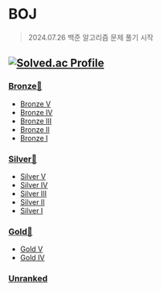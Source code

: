 # BOJ

> 2024.07.26 백준 알고리즘 문제 풀기 시작

[![Solved.ac Profile](http://mazassumnida.wtf/api/v2/generate_badge?boj=howl126)](https://solved.ac/howl126)
---
### [Bronze🥉](https://github.com/HyunjunYoo/BOJ/tree/main/%EB%B0%B1%EC%A4%80/Bronze)
 - [Bronze V](https://github.com/HyunjunYoo/BOJ/tree/main/%EB%B0%B1%EC%A4%80/Bronze)
 - [Bronze IV](https://github.com/HyunjunYoo/BOJ/tree/main/%EB%B0%B1%EC%A4%80/Bronze)
 - [Bronze III](https://github.com/HyunjunYoo/BOJ/tree/main/%EB%B0%B1%EC%A4%80/Bronze)
 - [Bronze II](https://github.com/HyunjunYoo/BOJ/tree/main/%EB%B0%B1%EC%A4%80/Bronze)
 - [Bronze I](https://github.com/HyunjunYoo/BOJ/tree/main/%EB%B0%B1%EC%A4%80/Bronze)

### [Silver🥈](https://github.com/HyunjunYoo/BJA)
 - [Silver V](https://github.com/HyunjunYoo/BOJ/tree/main/%EB%B0%B1%EC%A4%80/Silver)
 - [Silver IV](https://github.com/HyunjunYoo/BOJ/tree/main/%EB%B0%B1%EC%A4%80/Silver)
 - [Silver III](https://github.com/HyunjunYoo/BOJ/tree/main/%EB%B0%B1%EC%A4%80/Silver)
 - [Silver II](https://github.com/HyunjunYoo/BOJ/tree/main/%EB%B0%B1%EC%A4%80/Silver)
 - [Silver I](https://github.com/HyunjunYoo/BOJ/tree/main/%EB%B0%B1%EC%A4%80/Silver)

### [Gold🥇](https://github.com/HyunjunYoo/BJA)
 - [Gold V](https://github.com/HyunjunYoo/BJA/tree/main/%EB%B0%B1%EC%A4%80/Gold/2042.%E2%80%85%EA%B5%AC%EA%B0%84%E2%80%85%ED%95%A9%E2%80%85%EA%B5%AC%ED%95%98%EA%B8%B0)
 - [Gold IV](https://github.com/HyunjunYoo/BJA)

### [Unranked](https://github.com/HyunjunYoo/BJA)
